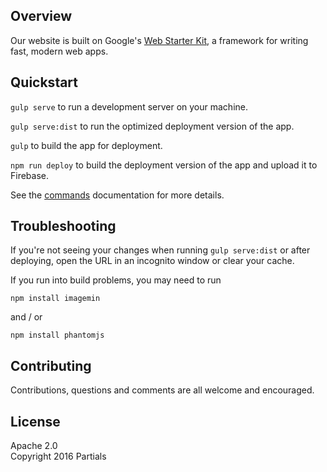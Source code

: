 ## Overview
Our website is built on Google's [Web Starter Kit](https://developers.google.com/web/starter-kit), a framework for writing fast, modern web apps.

## Quickstart
`gulp serve` to run a development server on your machine.

`gulp serve:dist` to run the optimized deployment version of the app.

`gulp` to build the app for deployment.

`npm run deploy` to build the deployment version of the app and upload it to Firebase.

See the [commands](docs/commands.md) documentation for more details.

## Troubleshooting

If you're not seeing your changes when running `gulp serve:dist` or after deploying, open the URL in an incognito window or clear your cache.

If you run into build problems, you may need to run

`npm install imagemin`

and / or

`npm install phantomjs`

## Contributing

Contributions, questions and comments are all welcome and encouraged.

## License

Apache 2.0  
Copyright 2016 Partials
